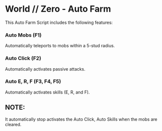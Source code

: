 # World // Zero - Auto Farm

This Auto Farm Script includes the following features:

### Auto Mobs (F1)
Automatically teleports to mobs within a 5-stud radius.

### Auto Click (F2)
Automatically activates passive attacks.

### Auto E, R, F (F3, F4, F5)
Automatically activates skills (E, R, and F).

## NOTE:
It automatically stop activates the Auto Click, Auto Skills when the mobs are cleared.